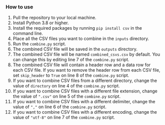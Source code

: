 ### How to use

1. Pull the repository to your local machine.
2. Install Python 3.8 or higher.
3. Install the required packages by running `pip install csv` in the command line.
4. Place all the CSV files you want to combine in the `inputs` directory.
5. Run the `combine.py` script.
6. The combined CSV file will be saved in the `outputs` directory.
7. The combined CSV file will be named `combined_csvs.csv` by default. You can change this by editing line 7 of the `combine.py` script.
8. The combined CSV file will contain a header row and a data row for each CSV file. If you want to remove the header row from each CSV file, set `skip_header` to `True` on line 8 of the `combine.py` script.
9. If you want to combine CSV files from a different directory, change the value of `directory` on line 4 of the `combine.py` script.
10. If you want to combine CSV files with a different file extension, change the value of `".csv"` on line 5 of the `combine.py` script.
11. If you want to combine CSV files with a different delimiter, change the value of `","` on line 6 of the `combine.py` script.
12. If you want to combine CSV files with a different encoding, change the value of `"utf-8"` on line 7 of the `combine.py` script.

